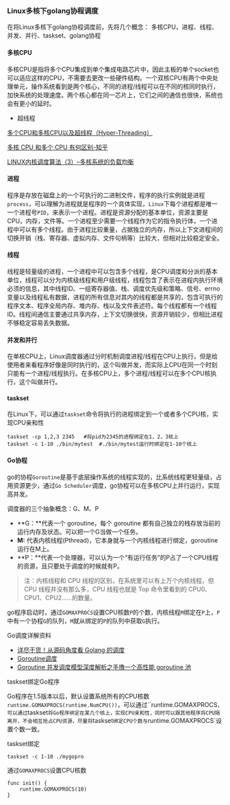 ### Linux多核下golang协程调度

在将Linux多核下golang协程调度前，先将几个概念： 多核CPU，进程、线程、并发、并行、taskset、golang协程

#### 多核CPU

多核CPU是指将多个CPU集成到单个集成电路芯片中，因此主板的单个socket也可以适应这样的CPU，不需要去更改一些硬件结构。一个双核CPU有两个中央处理单元，操作系统看到是两个核心，不同的进程/线程可以在不同的核同时执行，加快系统的处理速度。两个核心都在同一芯片上，它们之间的通信也很快，系统也会有更小的延时。

* 超线程

    

[多个CPU和多核CPU以及超线程（Hyper-Threading）](https://www.cnblogs.com/jokerjason/p/8926905.html)

[多核 CPU 和多个 CPU 有何区别-知乎](https://www.zhihu.com/question/20998226)

[LINUX内核调度算法（3）–多核系统的负载均衡]([http://www.taohui.pub/2015/01/27/linux%e5%86%85%e6%a0%b8%e8%b0%83%e5%ba%a6%e7%ae%97%e6%b3%95%ef%bc%883%ef%bc%89-%e5%a4%9a%e6%a0%b8%e7%b3%bb%e7%bb%9f%e7%9a%84%e8%b4%9f%e8%bd%bd%e5%9d%87%e8%a1%a1/](http://www.taohui.pub/2015/01/27/linux内核调度算法（3）-多核系统的负载均衡/))

#### 进程

程序是存放在磁盘上的一个可执行的二进制文件，程序的执行实例就是进程`process`，可以理解为进程就是程序的一个具体实现，`Linux`下每个进程都是唯一一个进程号`PID`，来表示一个进程。进程是资源分配的基本单位，资源主要是CPU，内存，文件等。一个进程至少需要一个线程作为它的指令执行体，一个进程中可以有多个线程。由于进程比较重量，占据独立的内存，所以上下文进程间的切换开销（栈、寄存器、虚拟内存、文件句柄等）比较大，但相对比较稳定安全。

#### 线程

线程是轻量级的进程，一个进程中可以包含多个线程，是CPU调度和分派的基本单位，线程可以分为内核级线程和用户级线程，线程包含了表示在进程内执行环境必须的信息，其中线程ID、一组寄存器值、栈、调度优先级和策略、信号、errno变量以及线程私有数据，进程的所有信息对其内的线程都是共享的，包含可执行的程序文本、程序全局内存、堆内存、栈以及文件表述符。每个线程都有一个线程ID。线程间通信主要通过共享内存，上下文切换很快，资源开销较少，但相比进程不够稳定容易丢失数据。

#### 并发和并行

在单核CPU上，Linux调度器通过分时机制调度进程/线程在CPU上执行，但是给使用者来看程序好像是同时执行的，这个叫做并发，而实际上CPU在同一个时刻只能有一个进程/线程执行。在多核CPU上，多个进程/线程可以在多个CPU核执行，这个叫做并行。

#### taskset

在Linux下，可以通过`taskset`命令将执行的进程绑定到一个或者多个CPU核，实现CPU亲和性

```shell
taskset -cp 1,2,3 2345   #将pid为2345的进程绑定在1，2，3核上
taskset -c 1-10 ./bin/mytest  #./bin/mytest运行时绑定在1-10个核上
```

#### Go协程

go的协程`Goroutine`是基于底层操作系统的线程实现的，比系统线程更轻量级，占用资源更少，通过`Go Scheduler`调度，go协程可以在多核CPU上并行运行，实现高并发。

调度器的三个抽象概念：G、M、P

- **G：**代表一个 goroutine，每个 goroutine 都有自己独立的栈存放当前的运行内存及状态。可以把一个G当做一个任务。
- **M:** 代表内核线程(Pthread)，它本身就与一个内核线程进行绑定，goroutine 运行在M上。
- **P：**代表一个处理器，可以认为一个“有运行任务”的P占了一个CPU线程的资源，且只要处于调度的时候就有P。

> 注：内核线程和 CPU 线程的区别，在系统里可以有上万个内核线程，但 CPU 线程并没有那么多，CPU 线程也就是 Top 命令里看到的 CPU0、CPU1、CPU2......的数量。

go程序启动时，通过`GOMAXPROCS`设置CPU核数`P`的个数，内核线程`M`绑定在`P`上，`P`中有一个协程`G`的队列，`M`就从绑定的`P`的队列中获取`G`执行。

Go调度详解资料

* [详尽干货！从源码角度看 Golang 的调度](https://mp.weixin.qq.com/s/laxAshXPQvzRhFg3RtZJOw)
* [Goroutine调度](]https://draveness.me/golang/docs/part3-runtime/ch06-concurrency/golang-goroutine/)
* [Goroutine 并发调度模型深度解析之手撸一个高性能 goroutine 池](https://taohuawu.club/high-performance-implementation-of-goroutine-pool)

taskset绑定Go程序

Go程序在1.5版本以后，默认设置系统所有的CPU核数`runtime.GOMAXPROCS(runtime.NumCPU())`，可以通过``runtime.GOMAXPROCS`，可以通过`taskset`将Go程序绑定在某几个核上，实现CPU亲和性，同时可以跟其他程序将CPU隔离开，不会相互抢占CPU资源，尽量将`taskset`绑定CPU个数与`runtime.GOMAXPROCS`设置个数一致。

taskset绑定

```shell
taskset -c 1-10 ./mygopro
```

通过`GOMAXPROCS`设置CPU核数

```shell
func init() {
    runtime.GOMAXPROCS(10)
}
```



